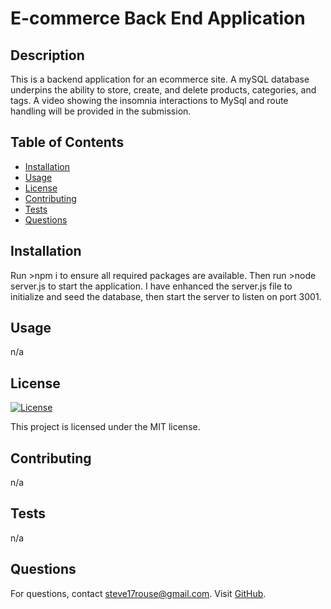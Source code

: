# E-commerce Back End Application

## Description
This is a backend application for an ecommerce site. A mySQL database underpins the ability to store, create, and delete products, categories, and tags. A video showing the insomnia interactions to MySql and route handling will be provided in the submission.

## Table of Contents
- [Installation](#installation)
- [Usage](#usage)
- [License](#license)
- [Contributing](#contributing)
- [Tests](#tests)
- [Questions](#questions)

## Installation
Run >npm i to ensure all required packages are available.  Then run >node server.js to start the application.
I have enhanced the server.js file to initialize and seed the database, then start the server to listen on port 3001.

## Usage
n/a

## License
[![License](https://img.shields.io/badge/License-MIT-blue.svg)](LICENSE)

This project is licensed under the MIT license.

## Contributing
n/a

## Tests
n/a

## Questions
For questions, contact steve17rouse@gmail.com. Visit [GitHub](https://github.com/stever001).
